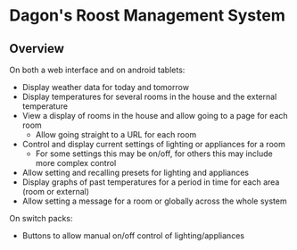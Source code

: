 # Dagon's Roost Management System

## Overview

On both a web interface and on android tablets:

- Display weather data for today and tomorrow
- Display temperatures for several rooms in the house and the external temperature
- View a display of rooms in the house and allow going to a page for each room
  - Allow going straight to a URL for each room
- Control and display current settings of lighting or appliances for a room
  - For some settings this may be on/off, for others this may include more complex control
- Allow setting and recalling presets for lighting and appliances
- Display graphs of past temperatures for a period in time for each area (room or external)
- Allow setting a message for a room or globally across the whole system

On switch packs:
- Buttons to allow manual on/off control of lighting/appliances
